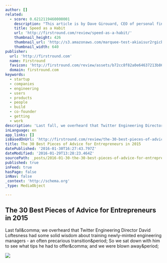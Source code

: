 ```yaml
---
author: []
related:
  - score: 0.6212119460000001
    description: "This article is by Dave Girouard, CEO of personal finance startup Upstart, and former President of Google Enterprise Apps. He's well known for building Google's enterprise apps division into a $1B+ global business. Here he shares his tips for making speed fundamental to your company."
    title: Speed as a Habit
    url: 'http://firstround.com/review/speed-as-a-habit/'
    thumbnail_height: 426
    thumbnail_url: 'http://s3.amazonaws.com/marquee-test-akiaisur2rgicbmpehea/8A0V9qL9TTic0g9CdcXm_Dave%20Hero.jpg'
    thumbnail_width: 640
publisher:
  url: 'http://firstround.com'
  name: Firstround
  favicon: 'http://firstround.com/review/assets/b72cc8f82a0e64637213b861931746dc/images/favicon.ico'
  domain: firstround.com
keywords:
  - startup
  - companies
  - engineering
  - users
  - products
  - people
  - build
  - co-founder
  - getting
  - work
description: 'Last fall, we overheard that Twitter Engineering Director David Loftesness had some solid wisdom about training newly-minted engineering managers - an often precarious transition. So we sat down with him to see what tips he had to offer, and we were blown away.'
inLanguage: en
app_links: []
isBasedOnUrl: 'http://firstround.com/review/the-30-best-pieces-of-advice-for-entrepreneurs-in-2015/'
title: The 30 Best Pieces of Advice for Entrepreneurs in 2015
datePublished: '2016-01-30T16:27:43.797Z'
dateModified: '2016-01-29T13:28:23.464Z'
sourcePath: _posts/2016-01-30-the-30-best-pieces-of-advice-for-entrepreneurs-in-2015.md
published: true
inFeed: true
hasPage: false
inNav: false
_context: 'http://schema.org'
_type: MediaObject

---
```

<article style=""><h1>The 30 Best Pieces of Advice for Entrepreneurs in 2015</h1><p>Last fall&amp;comma; we overheard that Twitter Engineering Director David Loftesness had some solid wisdom about training newly-minted engineering managers - an often precarious transition&amp;period; So we sat down with him to see what tips he had to offer&amp;comma; and we were blown away&amp;period;</p><img src="http://s3.amazonaws.com/marquee-test-akiaisur2rgicbmpehea/olBJ5VPvRtWepdXIPPKu_Compo_mod.jpg" /></article>